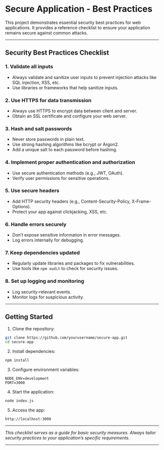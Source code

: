 # Secure Application - Best Practices

This project demonstrates essential security best practices for web applications. It provides a reference checklist to ensure your application remains secure against common attacks.

---

## Security Best Practices Checklist

### 1. Validate all inputs

* Always validate and sanitize user inputs to prevent injection attacks like SQL injection, XSS, etc.
* Use libraries or frameworks that help sanitize inputs.

### 2. Use HTTPS for data transmission

* Always use HTTPS to encrypt data between client and server.
* Obtain an SSL certificate and configure your web server.

### 3. Hash and salt passwords

* Never store passwords in plain text.
* Use strong hashing algorithms like bcrypt or Argon2.
* Add a unique salt to each password before hashing.

### 4. Implement proper authentication and authorization

* Use secure authentication methods (e.g., JWT, OAuth).
* Verify user permissions for sensitive operations.

### 5. Use secure headers

* Add HTTP security headers (e.g., Content-Security-Policy, X-Frame-Options).
* Protect your app against clickjacking, XSS, etc.

### 6. Handle errors securely

* Don’t expose sensitive information in error messages.
* Log errors internally for debugging.

### 7. Keep dependencies updated

* Regularly update libraries and packages to fix vulnerabilities.
* Use tools like `npm audit` to check for security issues.

### 8. Set up logging and monitoring

* Log security-relevant events.
* Monitor logs for suspicious activity.

---

## Getting Started

1. Clone the repository:

```bash
git clone https://github.com/yourusername/secure-app.git
cd secure-app
```

2. Install dependencies:

```bash
npm install
```

3. Configure environment variables:

```env
NODE_ENV=development
PORT=3000
```

4. Start the application:

```bash
node index.js
```

5. Access the app:

```
http://localhost:3000
```

---

*This checklist serves as a guide for basic security measures. Always tailor security practices to your application’s specific requirements.*

---
